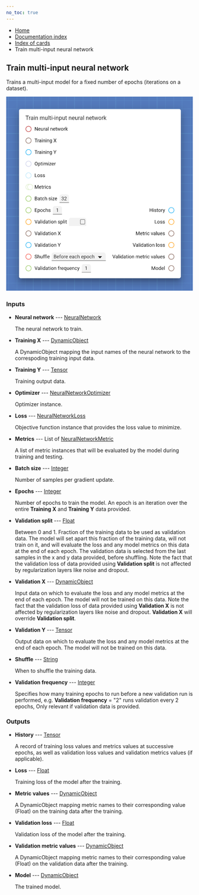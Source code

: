 ```yaml
---
no_toc: true
---
```


<ul class="breadcrumb">
    <li><a href="">Home</a></li>
    <li><a href="documentation">Documentation index</a></li>
    <li><a href="cards/">Index of cards</a></li>
    <li>Train multi-input neural network</li>
</ul>

## Train multi-input neural network

Trains a multi-input model for a fixed number of epochs (iterations on a dataset).

!["Train multi-input neural network" card](assets/img/cards/trainMultiInputNeuralNetwork.png)


### Inputs


* **Neural network** --- [NeuralNetwork](types/NeuralNetwork)

  The neural network to train.

* **Training X** --- [DynamicObject](types/DynamicObject)

  A DynamicObject mapping the input names of the neural network to the correspoding training input data.

* **Training Y** --- [Tensor](types/Tensor)

  Training output data.

* **Optimizer** --- [NeuralNetworkOptimizer](types/NeuralNetworkOptimizer)

  Optimizer instance.

* **Loss** --- [NeuralNetworkLoss](types/NeuralNetworkLoss)

  Objective function instance that provides the loss value to minimize.

* **Metrics** --- List of [NeuralNetworkMetric](types/NeuralNetworkMetric)

  A list of metric instances that will be evaluated by the model during training and testing.

* **Batch size** --- [Integer](types/Integer)

  Number of samples per gradient update.

* **Epochs** --- [Integer](types/Integer)

  Number of epochs to train the model. An epoch is an iteration over the entire **Training X** and **Training Y** data provided.

* **Validation split** --- [Float](types/Float)

  Between 0 and 1. Fraction of the training data to be used as validation data. The model will set apart this fraction of the training data, will not train on it, and will evaluate the loss and any model metrics on this data at the end of each epoch. The validation data is selected from the last samples in the x and y data provided, before shuffling. Note the fact that the validation loss of data provided using **Validation split** is not affected by regularization layers like noise and dropout.

* **Validation X** --- [DynamicObject](types/DynamicObject)

  Input data on which to evaluate the loss and any model metrics at the end of each epoch. The model will not be trained on this data. Note the fact that the validation loss of data provided using **Validation X** is not affected by regularization layers like noise and dropout. **Validation X** will override **Validation split**.

* **Validation Y** --- [Tensor](types/Tensor)

  Output data on which to evaluate the loss and any model metrics at the end of each epoch. The model will not be trained on this data.

* **Shuffle** --- [String](types/String)

  When to shuffle the training data.

* **Validation frequency** --- [Integer](types/Integer)

  Specifies how many training epochs to run before a new validation run is performed, e.g. **Validation frequency** = "2" runs validation every 2 epochs, Only relevant if validation data is provided.





### Outputs


* **History** --- [Tensor](types/Tensor)

  A record of training loss values and metrics values at successive epochs, as well as validation loss values and validation metrics values (if applicable).

* **Loss** --- [Float](types/Float)

  Training loss of the model after the training.

* **Metric values** --- [DynamicObject](types/DynamicObject)

  A DynamicObject mapping metric names to their corresponding value (Float) on the training data after the training.

* **Validation loss** --- [Float](types/Float)

  Validation loss of the model after the training.

* **Validation metric values** --- [DynamicObject](types/DynamicObject)

  A DynamicObject mapping metric names to their corresponding value (Float) on the validation data after the training.

* **Model** --- [DynamicObject](types/DynamicObject)

  The trained model.




